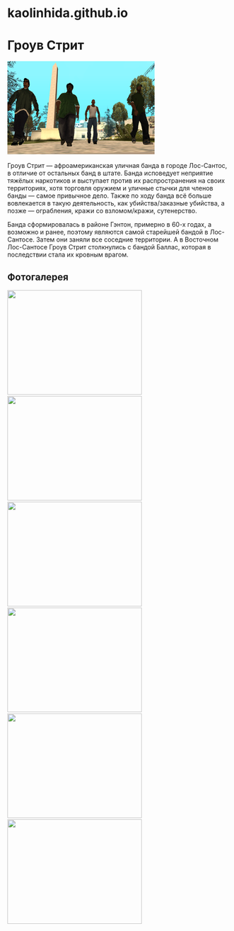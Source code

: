 # kaolinhida.github.io


<html>
 <head>
  <title>История Гроув Стрит</title>
 </head>
 <body>
  <h1>Гроув Стрит</h1>
  <img src="333px-GroveStreetFamilies-GTASA-members.png">
 <p>
 Гроув Стрит — афроамериканская уличная банда в городе Лос-Сантос, в отличие от остальных банд в штате. 
 Банда исповедует неприятие тяжёлых наркотиков и выступает против их распространения на своих территориях, 
 хотя торговля оружием и уличные стычки для членов банды — самое привычное дело. 
 Также по ходу банда всё больше вовлекается в такую деятельность, как убийства/заказные убийства, 
 а позже — ограбления, кражи со взломом/кражи, сутенерство. </p>
 <p>
 Банда сформировалась в районе Гэнтон, примерно в 60-х годах, а возможно и ранее, 
 поэтому являются самой старейшей бандой в Лос-Сантосе. 
 Затем они заняли все соседние территории. А в Восточном Лос-Сантосе Гроув Стрит столкнулись с бандой Баллас, 
 которая в последствии стала их кровным врагом. </p>
 <div class="container">
  <h2> Фотогалерея</h2>
  <p></p> 
  <img src="Безым234янный" class="float-left"  width="304" height="236"> 
  <img src="Безымянный" class="float-left"  width="304" height="236"> 
   <img src="Безымянн1ый" class="float-left"  width="304" height="236"> 
   <img src="Безымянны2й" class="float-left"  width="304" height="236"> 
   <img src="Безымянн2222ый" class="float-left"  width="304" height="236"> 
   <img src="Безымянн2223ый" class="float-centr"  width="304" height="236"> 
</div>
 </body>
</html>
